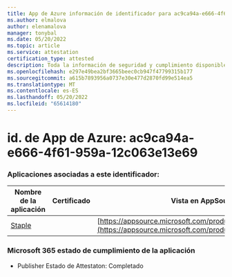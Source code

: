 ```yaml
---
title: App de Azure información de identificador para ac9ca94a-e666-4f61-959a-12c063e13e69
ms.author: elmalova
author: elenamalova
manager: tonybal
ms.date: 05/20/2022
ms.topic: article
ms.service: attestation
certification_type: attested
description: Toda la información de seguridad y cumplimiento disponible para ac9ca94a-e666-4f61-959a-12c063e13e69.
ms.openlocfilehash: e297e49bea2bf3665beec0cb947f47799315b177
ms.sourcegitcommit: a615b7893956a0737e30e477d2870fd99e514ea5
ms.translationtype: MT
ms.contentlocale: es-ES
ms.lasthandoff: 05/20/2022
ms.locfileid: "65614180"
---
```

# <a name="azure-app-id-ac9ca94a-e666-4f61-959a-12c063e13e69"></a>id. de App de Azure: ac9ca94a-e666-4f61-959a-12c063e13e69


### <a name="apps-associated-with-this-id"></a>Aplicaciones asociadas a este identificador:
| **Nombre de la aplicación** | **Certificado** | **Vista en AppSource** |
|--------------|---------------|-----------------------|
| [Staple](../forward/WA200003281.md) |  | [https://appsource.microsoft.com/product/office/WA200003281](https://appsource.microsoft.com/product/office/WA200003281) |

### <a name="microsoft-365-app-compliance-status"></a>Microsoft 365 estado de cumplimiento de la aplicación
- Publisher Estado de Attestaton: Completado
